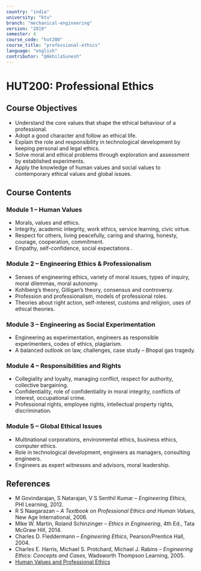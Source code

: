 ```yaml
---
country: "india"
university: "ktu"
branch: "mechanical-engineering"
version: "2019"
semester: 4
course_code: "hut200"
course_title: "professional-ethics"
language: "english"
contributor: "@AkhilaSunesh"
---
```


# HUT200: Professional Ethics  

## Course Objectives  
* Understand the core values that shape the ethical behaviour of a professional.  
* Adopt a good character and follow an ethical life.  
* Explain the role and responsibility in technological development by keeping personal and legal ethics.  
* Solve moral and ethical problems through exploration and assessment by established experiments.  
* Apply the knowledge of human values and social values to contemporary ethical values and global issues.  

## Course Contents 

### Module 1 – Human Values  
* Morals, values and ethics.  
* Integrity, academic integrity, work ethics, service learning, civic virtue.  
* Respect for others, living peacefully, caring and sharing, honesty, courage, cooperation, commitment.  
* Empathy, self-confidence, social expectations .

### Module 2 – Engineering Ethics & Professionalism  
* Senses of engineering ethics, variety of moral issues, types of inquiry, moral dilemmas, moral autonomy.  
* Kohlberg’s theory, Gilligan’s theory, consensus and controversy.  
* Profession and professionalism, models of professional roles.  
* Theories about right action, self-interest, customs and religion, uses of ethical theories.  

### Module 3 – Engineering as Social Experimentation  
* Engineering as experimentation, engineers as responsible experimenters, codes of ethics, plagiarism.  
* A balanced outlook on law, challenges, case study – Bhopal gas tragedy.  

### Module 4 – Responsibilities and Rights  
* Collegiality and loyalty, managing conflict, respect for authority, collective bargaining.  
* Confidentiality, role of confidentiality in moral integrity, conflicts of interest, occupational crime.  
* Professional rights, employee rights, intellectual property rights, discrimination.  

### Module 5 – Global Ethical Issues  
* Multinational corporations, environmental ethics, business ethics, computer ethics.  
* Role in technological development, engineers as managers, consulting engineers.  
* Engineers as expert witnesses and advisors, moral leadership.  

## References  
* M Govindarajan, S Natarajan, V S Senthil Kumar – *Engineering Ethics*, PHI Learning, 2012.  
* R S Naagarazan – *A Textbook on Professional Ethics and Human Values*, New Age International, 2006.  
* Mike W. Martin, Roland Schinzinger – *Ethics in Engineering*, 4th Ed., Tata McGraw Hill, 2014.  
* Charles D. Fleddermann – *Engineering Ethics*, Pearson/Prentice Hall, 2004.  
* Charles E. Harris, Michael S. Protchard, Michael J. Rabins – *Engineering Ethics: Concepts and Cases*, Wadsworth Thompson Learning, 2005.  
* [Human Values and Professional Ethics](http://www.slideword.org/slidestag.aspx/human-values-and-Professional-ethics)  
